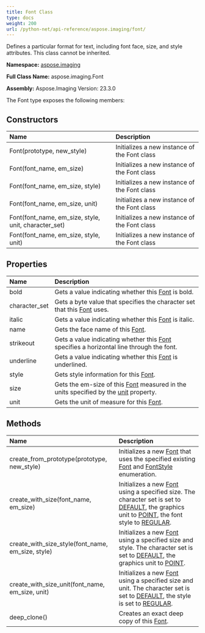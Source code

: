 ```yaml
---
title: Font Class
type: docs
weight: 200
url: /python-net/api-reference/aspose.imaging/font/
---
```


Defines a particular format for text, including font face, size, and style attributes. This class cannot be inherited.

**Namespace:** [aspose.imaging](/imaging/python-net/api-reference/aspose.imaging/)

**Full Class Name:** aspose.imaging.Font

**Assembly:**  Aspose.Imaging Version: 23.3.0

The Font type exposes the following members:
## **Constructors**
|**Name**|**Description**|
| :- | :- |
|Font(prototype, new_style)|Initializes a new instance of the Font class|
|Font(font_name, em_size)|Initializes a new instance of the Font class|
|Font(font_name, em_size, style)|Initializes a new instance of the Font class|
|Font(font_name, em_size, unit)|Initializes a new instance of the Font class|
|Font(font_name, em_size, style, unit, character_set)|Initializes a new instance of the Font class|
|Font(font_name, em_size, style, unit)|Initializes a new instance of the Font class|
## **Properties**
|**Name**|**Description**|
| :- | :- |
|bold|Gets a value indicating whether this [Font](/imaging/python-net/api-reference/aspose.imaging/font/) is bold.|
|character_set|Gets a byte value that specifies the character set that this [Font](/imaging/python-net/api-reference/aspose.imaging/font/) uses.|
|italic|Gets a value indicating whether this [Font](/imaging/python-net/api-reference/aspose.imaging/font/) is italic.|
|name|Gets the face name of this [Font](/imaging/python-net/api-reference/aspose.imaging/font/).|
|strikeout|Gets a value indicating whether this [Font](/imaging/python-net/api-reference/aspose.imaging/font/) specifies a horizontal line through the font.|
|underline|Gets a value indicating whether this [Font](/imaging/python-net/api-reference/aspose.imaging/font/) is underlined.|
|style|Gets style information for this [Font](/imaging/python-net/api-reference/aspose.imaging/font/).|
|size|Gets the em-size of this [Font](/imaging/python-net/api-reference/aspose.imaging/font/) measured in the units specified by the [unit](/imaging/python-net/api-reference/aspose.imaging/font/) property.|
|unit|Gets the unit of measure for this [Font](/imaging/python-net/api-reference/aspose.imaging/font/).|
## **Methods**
|**Name**|**Description**|
| :- | :- |
|create_from_prototype(prototype, new_style)|Initializes a new [Font](/imaging/python-net/api-reference/aspose.imaging/font/) that uses the specified existing [Font](/imaging/python-net/api-reference/aspose.imaging/font/) and [FontStyle](/imaging/python-net/api-reference/aspose.imaging/fontstyle/) enumeration.|
|create_with_size(font_name, em_size)|Initializes a new [Font](/imaging/python-net/api-reference/aspose.imaging/font/) using a specified size. The character set is set to [DEFAULT](/imaging/python-net/api-reference/aspose.imaging/characterset/), the graphics unit to [POINT](/imaging/python-net/api-reference/aspose.imaging/graphicsunit/), the font style to [REGULAR](/imaging/python-net/api-reference/aspose.imaging/fontstyle/).|
|create_with_size_style(font_name, em_size, style)|Initializes a new [Font](/imaging/python-net/api-reference/aspose.imaging/font/) using a specified size and style. The character set is set to [DEFAULT](/imaging/python-net/api-reference/aspose.imaging/characterset/), the graphics unit to [POINT](/imaging/python-net/api-reference/aspose.imaging/graphicsunit/).|
|create_with_size_unit(font_name, em_size, unit)|Initializes a new [Font](/imaging/python-net/api-reference/aspose.imaging/font/) using a specified size and unit. The character set is set to [DEFAULT](/imaging/python-net/api-reference/aspose.imaging/characterset/), the style is set to [REGULAR](/imaging/python-net/api-reference/aspose.imaging/fontstyle/).|
|deep_clone()|Creates an exact deep copy of this [Font](/imaging/python-net/api-reference/aspose.imaging/font/).|
